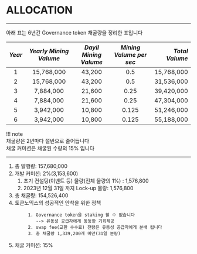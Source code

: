 # **ALLOCATION**   
- - -

아래 표는 6년간 Governance token 채굴량을 정리한 표입니다   

| *Year*      | *Yearly Mining Valume* | *Dayil Mining Valume* | *Mining Valume per sec* | *Total Valume* |
| :----:  | :-------------: | :-------------: | :-------------: |  -------------: |
| 1 | 15,768,000 | 43,200 | 0.5 |  15,768,000 | 
| 2 | 15,768,000 | 43,200 | 0.5 |  31,536,000 |
| 3 | 7,884,000 | 21,600 | 0.25 |  39,420,000 |
| 4 | 7,884,000 | 21,600 | 0.25 |  47,304,000 |
| 5 | 3,942,000 | 10,800 | 0.125 | 51,246,000 |
| 6 | 3,942,000 | 10,800 | 0.125 | 55,188,000 |

!!! note   
      채굴량은 2년마다 절반으로 줄어듭니다   
      채굴 커미션은 채굴된 수량의 15% 입니다  

- - -   
1. 총 발행량: 157,680,000   
2. 개발 커미션: 2%(3,153,600)
      1. 초기 컨설팅(이벤트 등) 물량(전체 물량의 1%) : 1,576,800            
      1. 2023년 12월 31일 까지 Lock-up 물량: 1,576,800
3. 총 채굴량: 154,526,400
4. 토큰노믹스의 성공적인 안착을 위한 정책
      ``` title="서비스 개시 다음날 00:00 부터 30일 간" 
           1. Governance token을 staking 할 수 없습니다
              --> 유동성 공급자에게 동등한 기회제공
           2. swap fee(교환 수수료) 전량은 유동성 공급자에게 분배 됩니다   
           3. 총 채굴량 1,339,200개 미만(31일 분량)
      ``` 
5. 채굴 커미션: 15%
 

